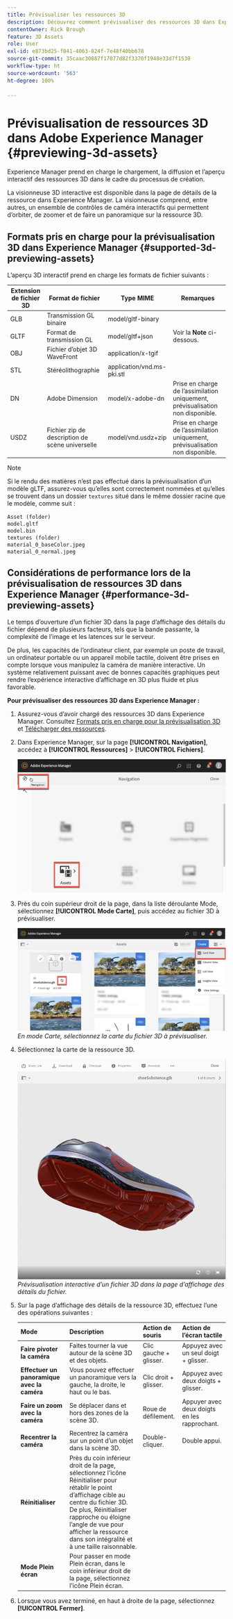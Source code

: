 ```yaml
---
title: Prévisualiser les ressources 3D
description: Découvrez comment prévisualiser des ressources 3D dans Experience Manager.
contentOwner: Rick Brough
feature: 3D Assets
role: User
exl-id: e873bd25-f841-4063-824f-7e48f40bb678
source-git-commit: 35caac30887f17077d82f3370f1948e33d7f1530
workflow-type: ht
source-wordcount: '563'
ht-degree: 100%

---
```


# Prévisualisation de ressources 3D dans Adobe Experience Manager {#previewing-3d-assets}

Experience Manager prend en charge le chargement, la diffusion et l’aperçu interactif des ressources 3D dans le cadre du processus de création.

La visionneuse 3D interactive est disponible dans la page de détails de la ressource dans Experience Manager. La visionneuse comprend, entre autres, un ensemble de contrôles de caméra interactifs qui permettent d’orbiter, de zoomer et de faire un panoramique sur la ressource 3D.

<!-- See also [Working with 3D assets in Dynamic Media](/help/assets/dynamic-media/assets-3d.md). -->

## Formats pris en charge pour la prévisualisation 3D dans Experience Manager {#supported-3d-previewing-assets}

L’aperçu 3D interactif prend en charge les formats de fichier suivants :

| Extension de fichier 3D | Format de fichier | Type MIME | Remarques |
|---|---|---|---|
| GLB | Transmission GL binaire | model/gltf-binary |  |
| GLTF | Format de transmission GL | model/gltf+json | Voir la **Note** ci-dessous. |
| OBJ | Fichier d’objet 3D WaveFront | application/x-tgif |  |
| STL | Stéréolithographie | application/vnd.ms-pki.stl |  |
| DN | Adobe Dimension | model/x-adobe-dn | Prise en charge de l’assimilation uniquement, prévisualisation non disponible. |
| USDZ | Fichier zip de description de scène universelle | model/vnd.usdz+zip | Prise en charge de l’assimilation uniquement, prévisualisation non disponible. |

>[!NOTE]
>
>Si le rendu des matières n’est pas effectué dans la prévisualisation d’un modèle gLTF, assurez-vous qu’elles sont correctement nommées et qu’elles se trouvent dans un dossier `textures` situé dans le même dossier racine que le modèle, comme suit :

    Asset (folder)
    model.gltf
    model.bin
    textures (folder)
    material_0_baseColor.jpeg
    material_0_normal.jpeg

## Considérations de performance lors de la prévisualisation de ressources 3D dans Experience Manager {#performance-3d-previewing-assets}

Le temps d’ouverture d’un fichier 3D dans la page d’affichage des détails du fichier dépend de plusieurs facteurs, tels que la bande passante, la complexité de l’image et les latences sur le serveur.

De plus, les capacités de l’ordinateur client, par exemple un poste de travail, un ordinateur portable ou un appareil mobile tactile, doivent être prises en compte lorsque vous manipulez la caméra de manière interactive. Un système relativement puissant avec de bonnes capacités graphiques peut rendre l’expérience interactive d’affichage en 3D plus fluide et plus favorable.

**Pour prévisualiser des ressources 3D dans Experience Manager :**

1. Assurez-vous d’avoir chargé des ressources 3D dans Experience Manager.
Consultez [Formats pris en charge pour la prévisualisation 3D](#supported-3d-previewing-assets) et [Télécharger des ressources](/help/assets/manage-digital-assets.md#uploading-assets).
1. Dans Experience Manager, sur la page **[!UICONTROL Navigation]**, accédez à **[!UICONTROL Ressources]** > **[!UICONTROL Fichiers]**.

   ![Page de navigation](/help/assets/dynamic-media/assets/navigation-assets.png)

1. Près du coin supérieur droit de la page, dans la liste déroulante Mode, sélectionnez **[!UICONTROL Mode Carte]**, puis accédez au fichier 3D à prévisualiser.

   ![Sélection de la carte 3D](/help/assets/dynamic-media/assets/3d-card-select.png)
   _En mode Carte, sélectionnez la carte du fichier 3D à prévisualiser._

1. Sélectionnez la carte de la ressource 3D.

   ![Prévisualisation 3D interactive](/help/assets/dynamic-media/assets/3d-preview.png)
   _Prévisualisation interactive d’un fichier 3D dans la page d’affichage des détails du fichier._
1. Sur la page d’affichage des détails de la ressource 3D, effectuez l’une des opérations suivantes :

   | Mode | Description | Action de souris | Action de l’écran tactile |
   | --- | --- | --- | --- |
   | **Faire pivoter la caméra** | Faites tourner la vue autour de la scène 3D et des objets. | Clic gauche + glisser. | Appuyez avec un seul doigt + glisser. |
   | **Effectuer un panoramique avec la caméra** | Vous pouvez effectuer un panoramique vers la gauche, la droite, le haut ou le bas. | Clic droit + glisser. | Appuyez avec deux doigts + glisser. |
   | **Faire un zoom avec la caméra** | Se déplacer dans et hors des zones de la scène 3D. | Roue de défilement. | Appuyer avec deux doigts en les rapprochant. |
   | **Recentrer la caméra** | Recentrez la caméra sur un point d’un objet dans la scène 3D. | Double-cliquer. | Double appui. |
   | **Réinitialiser** | Près du coin inférieur droit de la page, sélectionnez l’icône Réinitialiser pour rétablir le point d’affichage cible au centre du fichier 3D. De plus, Réinitialiser rapproche ou éloigne l’angle de vue pour afficher la ressource dans son intégralité et à une taille raisonnable. |  |  |
   | **Mode Plein écran** | Pour passer en mode Plein écran, dans le coin inférieur droit de la page, sélectionnez l’icône Plein écran. |  |  |

1. Lorsque vous avez terminé, en haut à droite de la page, sélectionnez **[!UICONTROL Fermer]**.
